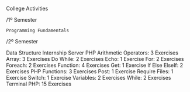 College Activities

  /1º Semester
  
    Programming Fundamentals
    
  /2º Semester
  
  Data Structure
    Internship
      Server PHP
        Arithmetic Operators: 3 Exercises
        Array:                3 Exercises
        Do While:             2 Exercises
        Echo:                 1 Exercise
        For:                  2 Exercises
        Foreach:              2 Exercises
        Function:             4 Exercises
        Get:                  1 Exercise
        If Else ElseIf:       2 Exercises
        PHP Functions:        3 Exercises
        Post:                 1 Exercise
        Require Files:        1 Exercise
        Switch:               1 Exercise
        Variables:            2 Exercises
        While:                2 Exercises
      Terminal PHP: 15 Exercises
